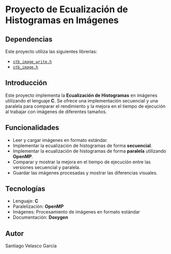 # Proyecto de Ecualización de Histogramas en Imágenes

## Dependencias  
Este proyecto utiliza las siguientes librerías:  
- [`stb_image_write.h`](https://github.com/nothings/stb)  
- [`stb_image.h`](https://github.com/nothings/stb)  

## Introducción
Este proyecto implementa la **Ecualización de Histogramas** en imágenes utilizando el lenguaje **C**. Se ofrece una implementación secuencial y una paralela para comparar el rendimiento y la mejora en el tiempo de ejecución al trabajar con imágenes de diferentes tamaños.

## Funcionalidades
- Leer y cargar imágenes en formato estándar.
- Implementar la ecualización de histogramas de forma **secuencial**.
- Implementar la ecualización de histogramas de forma **paralela** utilizando **OpenMP**.
- Comparar y mostrar la mejora en el tiempo de ejecución entre las versiones secuencial y paralela.
- Guardar las imágenes procesadas y mostrar las diferencias visuales.

## Tecnologías
- Lenguaje: **C**
- Paralelización: **OpenMP**
- Imágenes: Procesamiento de imágenes en formato estándar
- Documentación: **Doxygen**

## Autor
Santiago Velasco García
